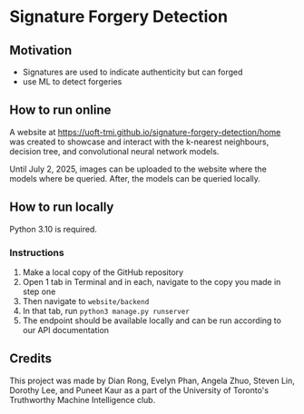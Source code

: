 # Signature Forgery Detection

## Motivation
- Signatures are used to indicate authenticity but can forged
- use ML to detect forgeries 

## How to run online

A website at https://uoft-tmi.github.io/signature-forgery-detection/home was created to 
showcase and interact with the k-nearest neighbours, decision tree, and convolutional neural network models.

Until July 2, 2025, images can be uploaded to the website where the models where be queried.
After, the models can be queried locally.

## How to run locally
Python 3.10 is required.

### Instructions
1. Make a local copy of the GitHub repository
2. Open 1 tab in Terminal and in each, navigate to the copy you made in step one
3. Then navigate to `website/backend`
4. In that tab, run `python3 manage.py runserver`
5. The endpoint should be available locally and can be run according to our API documentation

## Credits

This project was made by Dian Rong, Evelyn Phan, Angela Zhuo, 
Steven Lin, Dorothy Lee, and Puneet Kaur as a part of the 
University of Toronto's Truthworthy Machine Intelligence club.
